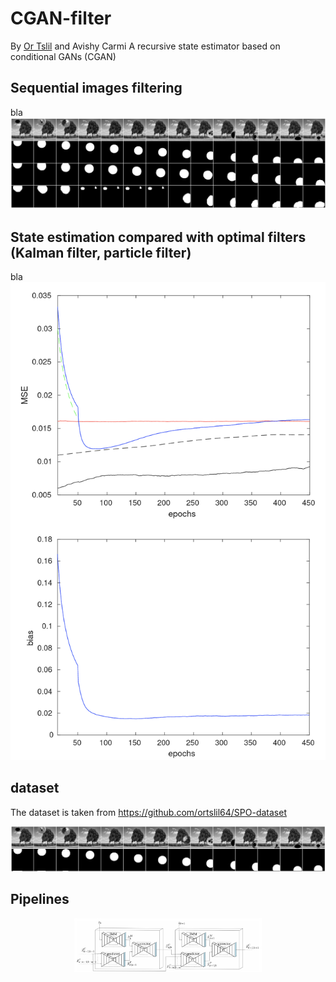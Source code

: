 # CGAN-filter
By [Or Tslil](https://github.com/ortslil64) and Avishy Carmi
A recursive state estimator based on conditional GANs (CGAN)
## Sequential images filtering
bla
![demo](https://github.com/ortslil64/CGAN-filter/blob/master/images/illsutration.png?raw=true "Under the tree the object are not observable")

## State estimation compared with optimal filters (Kalman filter, particle filter)
bla
![demo](https://github.com/ortslil64/CGAN-filter/blob/master/images/MSE.png?raw=true "Under the tree the object are not observable")

## dataset
The dataset is taken from https://github.com/ortslil64/SPO-dataset

![demo](https://github.com/ortslil64/SPO-dataset/blob/master/images/partal_example_tree.png?raw=true "Under the tree the object are not observable")


## Pipelines
<p align="center">
  <img src="https://github.com/ortslil64/CGAN-filter/blob/master/images/model.png" width="300" alt="accessibility text">
</p>

